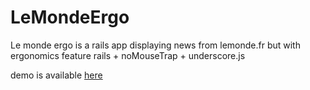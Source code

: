 LeMondeErgo
===========

Le monde ergo is a rails app displaying news from lemonde.fr but with ergonomics feature
rails + noMouseTrap + underscore.js

demo is available [here](http://lemondeergo.herokuapp.com)
